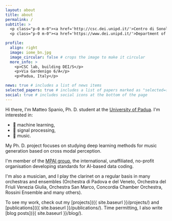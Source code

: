 ```yaml
---
layout: about
title: about
permalink: /
subtitle: >
  <p class="p-0 m-0"><a href='http://csc.dei.unipd.it/'>Centro di Sonologia Computazionale</a>.</p>
  <p class="p-0 m-0"><a href='https://www.dei.unipd.it/'>Department of Information Engineering.</a></p>

profile:
  align: right
  image: iome_bn.jpg
  image_circular: false # crops the image to make it circular
  more_info: >
    <p>CSC lab, building DEI/S</p>
    <p>Via Gardenigo 6/A</p>
    <p>Padua, Italy</p>

news: true # includes a list of news items
selected_papers: true # includes a list of papers marked as "selected={true}"
social: true # includes social icons at the bottom of the page
---
```


Hi there, I'm Matteo Spanio, Ph. D. student at the [University of Padua](https://www.unipd.it/en/). I'm interested in:

- 🤖 machine learning,
- 📡 signal processing,
- 🎹 music.

My Ph. D. project focuses on studying deep learning methods for music generation based on cross modal perception.

I'm member of the [MPAI group](https://mpai.community), the international, unaffiliated, no-profit organisation developing standards for AI-based data coding.

I'm also a musician, and I play the clarinet on a regular basis in many orchestras and ensembles (Orchestra di Padova e del Veneto, Orchestra del Friuli Venezia Giulia, Orchestra San Marco, Concordia Chamber Orchestra, Rossini Ensemble and many others).

To see my work, check out my [projects]({{ site.baseurl }}/projects/) and [publications]({{ site.baseurl }}/publications/). Time permitting, I also write [blog posts]({{ site.baseurl }}/blog/).
